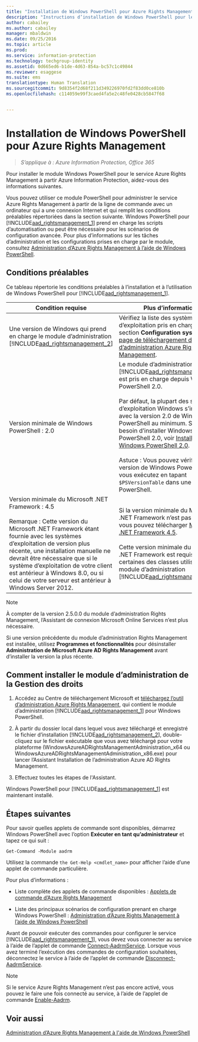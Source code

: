 ```yaml
---
title: "Installation de Windows PowerShell pour Azure Rights Management | Azure Information Protection"
description: "Instructions d’installation de Windows PowerShell pour le service Azure Rights Management d’Azure Information Protection. Le nom de ce module est AADRM."
author: cabailey
ms.author: cabailey
manager: mbaldwin
ms.date: 09/25/2016
ms.topic: article
ms.prod: 
ms.service: information-protection
ms.technology: techgroup-identity
ms.assetid: 0d665ed6-b1de-4d63-854a-bc57c1c49844
ms.reviewer: esaggese
ms.suite: ems
translationtype: Human Translation
ms.sourcegitcommit: 9d8354f2d68f211d349226970fd2f83dd0ce810b
ms.openlocfilehash: c114059e99f3caed4fa5e2c48fe0428cb5847f68


---
```


# <a name="installing-windows-powershell-for-azure-rights-management"></a>Installation de Windows PowerShell pour Azure Rights Management

>*S’applique à : Azure Information Protection, Office 365*

Pour installer le module Windows PowerShell pour le service Azure Rights Management à partir Azure Information Protection, aidez-vous des informations suivantes.

Vous pouvez utiliser ce module PowerShell pour administrer le service Azure Rights Management à partir de la ligne de commande avec un ordinateur qui a une connexion Internet et qui remplit les conditions préalables répertoriées dans la section suivante. Windows PowerShell pour [!INCLUDE[aad_rightsmanagement_1](../includes/aad_rightsmanagement_1_md.md)] prend en charge les scripts d’automatisation ou peut être nécessaire pour les scénarios de configuration avancée. Pour plus d’informations sur les tâches d’administration et les configurations prises en charge par le module, consultez [Administration d’Azure Rights Management à l’aide de Windows PowerShell](administer-powershell.md).

## <a name="prerequisites"></a>Conditions préalables
Ce tableau répertorie les conditions préalables à l’installation et à l’utilisation de Windows PowerShell pour [!INCLUDE[aad_rightsmanagement_1](../includes/aad_rightsmanagement_1_md.md)].

|Condition requise|Plus d’informations|
|---------------|--------------------|
|Une version de Windows qui prend en charge le module d’administration [!INCLUDE[aad_rightsmanagement_2](../includes/aad_rightsmanagement_2_md.md)]|Vérifiez la liste des systèmes d’exploitation pris en charge dans la section **Configuration système** de la [page de téléchargement de l’outil d’administration Azure Rights Management](http://go.microsoft.com/fwlink/?LinkId=257721).|
|Version minimale de Windows PowerShell : 2.0|Le module d’administration [!INCLUDE[aad_rightsmanagement_2](../includes/aad_rightsmanagement_2_md.md)] est pris en charge depuis Windows PowerShell 2.0.<br /><br />Par défaut, la plupart des systèmes d’exploitation Windows s’installent avec la version 2.0 de Windows PowerShell au minimum. Si vous avez besoin d’installer Windows PowerShell 2.0, voir [Installer Windows PowerShell 2.0](http://msdn.microsoft.com/library/ff637750.aspx).<br /><br />Astuce : Vous pouvez vérifier la version de Windows PowerShell que vous exécutez en tapant `$PSVersionTable` dans une session PowerShell.|
|Version minimale du Microsoft .NET Framework : 4.5<br /><br />Remarque : Cette version du Microsoft .NET Framework étant fournie avec les systèmes d’exploitation de version plus récente, une installation manuelle ne devrait être nécessaire que si le système d’exploitation de votre client est antérieur à Windows 8.0, ou si celui de votre serveur est antérieur à Windows Server 2012.|Si la version minimale du Microsoft .NET Framework n’est pas installée, vous pouvez télécharger [Microsoft .NET Framework 4.5](http://www.microsoft.com/download/details.aspx?id=30653).<br /><br />Cette version minimale du Microsoft .NET Framework est requise pour certaines des classes utilisées par le module d’administration [!INCLUDE[aad_rightsmanagement_2](../includes/aad_rightsmanagement_2_md.md)].|

> [!NOTE]
> À compter de la version 2.5.0.0 du module d’administration Rights Management, l’Assistant de connexion Microsoft Online Services n’est plus nécessaire.
> 
> Si une version précédente du module d’administration Rights Management est installée, utilisez **Programmes et fonctionnalités** pour désinstaller **Administration de Microsoft Azure AD Rights Management** avant d’installer la version la plus récente.


## <a name="how-to-install-the-rights-management-administration-module"></a>Comment installer le module d’administration de la Gestion des droits

1.  Accédez au Centre de téléchargement Microsoft et [téléchargez l’outil d’administration Azure Rights Management](https://go.microsoft.com/fwlink/?LinkId=257721), qui contient le module d’administration [!INCLUDE[aad_rightsmanagement_1](../includes/aad_rightsmanagement_1_md.md)] pour Windows PowerShell.

2.  À partir du dossier local dans lequel vous avez téléchargé et enregistré le fichier d’installation [!INCLUDE[aad_rightsmanagement_2](../includes/aad_rightsmanagement_2_md.md)], double-cliquez sur le fichier exécutable que vous avez téléchargé pour votre plateforme (WindowsAzureADRightsManagementAdministration_x64 ou WindowsAzureADRightsManagementAdministration_x86.exe) pour lancer l’Assistant Installation de l’administration Azure AD Rights Management.

3.  Effectuez toutes les étapes de l'Assistant.

Windows PowerShell pour [!INCLUDE[aad_rightsmanagement_1](../includes/aad_rightsmanagement_1_md.md)] est maintenant installé.

## <a name="next-steps"></a>Étapes suivantes
Pour savoir quelles applets de commande sont disponibles, démarrez Windows PowerShell avec l’option **Exécuter en tant qu’administrateur** et tapez ce qui suit :

```
Get-Command -Module aadrm
```
Utilisez la commande `the Get-Help <cmdlet_name>` pour afficher l’aide d’une applet de commande particulière.

Pour plus d’informations :

-   Liste complète des applets de commande disponibles : [Applets de commande d’Azure Rights Management](https://msdn.microsoft.com/library/windowsazure/dn629398.aspx)

-   Liste des principaux scénarios de configuration prenant en charge Windows PowerShell : [Administration d’Azure Rights Management à l’aide de Windows PowerShell](administer-powershell.md)

Avant de pouvoir exécuter des commandes pour configurer le service [!INCLUDE[aad_rightsmanagement_1](../includes/aad_rightsmanagement_1_md.md)], vous devez vous connecter au service à l’aide de l’applet de commande [Connect-AadrmService](https://msdn.microsoft.com/library/windowsazure/dn629415.aspx). Lorsque vous avez terminé l’exécution des commandes de configuration souhaitées, déconnectez le service à l’aide de l’applet de commande [Disconnect-AadrmService](https://msdn.microsoft.com/library/windowsazure/dn629416.aspx).

> [!NOTE]
> Si le service Azure Rights Management n’est pas encore activé, vous pouvez le faire une fois connecté au service, à l’aide de l’applet de commande [Enable-Aadrm](https://msdn.microsoft.com/library/windowsazure/dn629412.aspx).

## <a name="see-also"></a>Voir aussi
[Administration d’Azure Rights Management à l'aide de Windows PowerShell](administer-powershell.md)



<!--HONumber=Nov16_HO2-->


